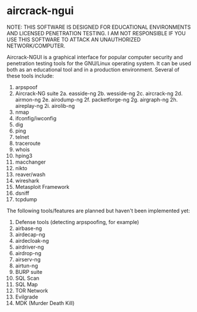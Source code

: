 aircrack-ngui
=============

NOTE: THIS SOFTWARE IS DESIGNED FOR EDUCATIONAL ENVIRONMENTS AND LICENSED PENETRATION TESTING. I AM NOT RESPONSIBLE IF YOU USE THIS SOFTWARE TO ATTACK AN UNAUTHORIZED NETWORK/COMPUTER.

Aircrack-NGUI is a graphical interface for popular computer security and penetration testing tools for the GNU/Linux operating system. It can be used both as an educational tool and in a production environment. Several of these tools include:
1. arpspoof
2. Aircrack-NG suite
2a. easside-ng
2b. wesside-ng
2c. aircrack-ng
2d. airmon-ng
2e. airodump-ng
2f. packetforge-ng
2g. airgraph-ng
2h. aireplay-ng
2i. airolib-ng
3. nmap
4. ifconfig/iwconfig
5. dig
6. ping
7. telnet
8. traceroute
9. whois
10. hping3
11. macchanger
12. nikto
13. reaver/wash
14. wireshark
15. Metasploit Framework
16. dsniff
17. tcpdump

The following tools/features are planned but haven't been implemented yet:
1. Defense tools (detecting arpspoofing, for example)
2. airbase-ng
3. airdecap-ng
4. airdecloak-ng
5. airdriver-ng
6. airdrop-ng
7. airserv-ng
8. airtun-ng
9. BURP suite
10. SQL Scan
11. SQL Map
12. TOR Network
13. Evilgrade
14. MDK (Murder Death Kill)
